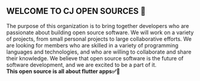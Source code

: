 ## WELCOME TO CJ OPEN SOURCES  👋

The purpose of this organization is to bring together developers who are passionate about building open source software. We will work on a variety of projects, from small personal projects to large collaborative efforts. We are looking for members who are skilled in a variety of programming languages and technologies, and who are willing to collaborate and share their knowledge. We believe that open source software is the future of software development, and we are excited to be a part of it.<br>
**This open source is all about flutter apps✅📢**



<!--

**Here are some ideas to get you started:**

🙋‍♀️ A short introduction - what is your organization all about?
🌈 Contribution guidelines - how can the community get involved?
👩‍💻 Useful resources - where can the community find your docs? Is there anything else the community should know?
🍿 Fun facts - what does your team eat for breakfast?
🧙 Remember, you can do mighty things with the power of [Markdown](https://docs.github.com/github/writing-on-github/getting-started-with-writing-and-formatting-on-github/basic-writing-and-formatting-syntax)
-->
